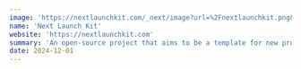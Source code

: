 ```yaml
---
image: 'https://nextlaunchkit.com/_next/image?url=%2Fnextlaunchkit.png&w=1920&q=75'
name: 'Next Launch Kit'
website: 'https://nextlaunchkit.com'
summary: 'An open-source project that aims to be a template for new projects built with Next.js'
date: 2024-12-01
---
```

